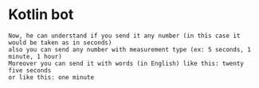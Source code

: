 # Kotlin bot 
```Bot responding to you after the time you send him
Now, he can understand if you send it any number (in this case it would be taken as in seconds)
also you can send any number with measurement type (ex: 5 seconds, 1 minute, 1 hour)
Moreover you can send it with words (in English) like this: twenty five seconds
or like this: one minute
